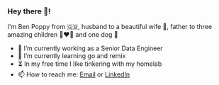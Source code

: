 ### Hey there 👋!

I'm Ben Poppy from 🇬🇧, husband to a beautiful wife 👰, father to three amazing children 👨‍❤️‍👨 and one dog 🐶

- 🔭 I’m currently working as a Senior Data Engineer
- 🌱 I’m currently learning go and remix
- ⏳ In my free time I like tinkering with my homelab
- 📫 How to reach me: [Email](mailto:me@benpoppy.dev) or [LinkedIn](https://www.linkedin.com/in/benpoppy/)
